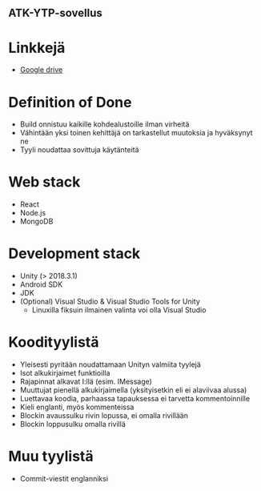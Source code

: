 ATK-YTP-sovellus
----------------

Linkkejä
========

* [Google drive](https://drive.google.com/drive/folders/1JT9nCbR4lm_Qcn-oC6PgQjtbroR85eQQ)



Definition of Done
==================
* Build onnistuu kaikille kohdealustoille ilman virheitä
* Vähintään yksi toinen kehittäjä on tarkastellut muutoksia ja hyväksynyt ne
* Tyyli noudattaa sovittuja käytänteitä


Web stack
=========
* React
* Node.js
* MongoDB

Development stack
=================
* Unity (> 2018.3.1)
* Android SDK
* JDK
* (Optional) Visual Studio & Visual Studio Tools for Unity
  * Linuxilla fiksuin ilmainen valinta voi olla Visual Studio

Koodityylistä
=============
* Yleisesti pyritään noudattamaan Unityn valmiita tyylejä
* Isot alkukirjaimet funktioilla
* Rajapinnat alkavat I:llä (esim. IMessage)
* Muuttujat pienellä alkukirjaimella (yksityisetkin eli ei alaviivaa alussa)
* Luettavaa koodia, parhaassa tapauksessa ei tarvetta kommentoinnille
* Kieli englanti, myös kommenteissa
* Blockin avaussulku rivin lopussa, ei omalla rivillään
* Blockin loppusulku omalla rivillä

Muu tyylistä
============
* Commit-viestit englanniksi
